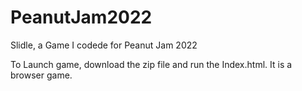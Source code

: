 # PeanutJam2022
Slidle, a Game I codede for Peanut Jam 2022

To Launch game, download the zip file and run the Index.html. It is a browser game.
